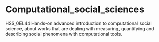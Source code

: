 # Computational_social_sciences
HSS_0EL44 Hands-on advanced introduction to computational social science, about works that are dealing with measuring, quantifying and describing social phenomena with computational tools.
